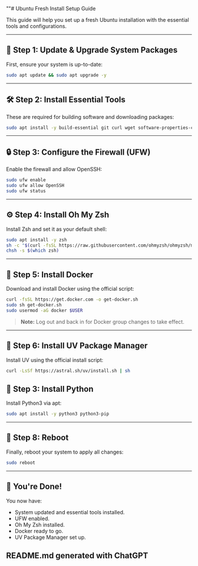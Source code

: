 ""# Ubuntu Fresh Install Setup Guide

This guide will help you set up a fresh Ubuntu installation with the essential tools and configurations.


---

## 📝 **Step 1: Update & Upgrade System Packages**

First, ensure your system is up-to-date:

```bash
sudo apt update && sudo apt upgrade -y
```

---

## 🛠️ **Step 2: Install Essential Tools**

These are required for building software and downloading packages:

```bash
sudo apt install -y build-essential git curl wget software-properties-common apt-transport-https ca-certificates gnupg lsb-release
```

---

## 🔒 **Step 3: Configure the Firewall (UFW)**

Enable the firewall and allow OpenSSH:

```bash
sudo ufw enable
sudo ufw allow OpenSSH
sudo ufw status
```

---

## ⚙️ **Step 4: Install Oh My Zsh**

Install Zsh and set it as your default shell:

```bash
sudo apt install -y zsh
sh -c "$(curl -fsSL https://raw.githubusercontent.com/ohmyzsh/ohmyzsh/master/tools/install.sh)"
chsh -s $(which zsh)
```

---

## 🐳 **Step 5: Install Docker**

Download and install Docker using the official script:

```bash
curl -fsSL https://get.docker.com -o get-docker.sh
sudo sh get-docker.sh
sudo usermod -aG docker $USER
```

> **Note:** Log out and back in for Docker group changes to take effect.

---

## 🚀 **Step 6: Install UV Package Manager**

Install UV using the official install script:

```bash
curl -LsSf https://astral.sh/uv/install.sh | sh
```

## 🐍 **Step 3: Install Python**
Install Python3 via apt:
```bash
sudo apt install -y python3 python3-pip
```

---

## 🔄 **Step 8: Reboot**

Finally, reboot your system to apply all changes:

```bash
sudo reboot
```

---

## 🎉 **You're Done!**

You now have:

* System updated and essential tools installed.
* UFW enabled.
* Oh My Zsh installed.
* Docker ready to go.
* UV Package Manager set up.

## README.md generated with ChatGPT
